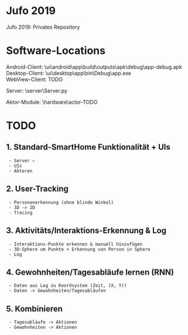 # Jufo 2019
 Jufo 2019: Privates Repository 
 
# Software-Locations
  Android-Client: \ui\android\app\build\outputs\apk\debug\app-debug.apk <br>
  Desktop-Client: \ui\desktop\app\bin\Debug\app.exe <br>
  WebView-Client: TODO <br>
  
  Server: \server\Server.py
  
  Aktor-Module: \hardware\actor-TODO
  
  
# TODO
  ## 1. Standard-SmartHome Funktionalität + UIs
     - Server ✓ 
     - UIs
     - Aktoren
  ## 2. User-Tracking
     - Personenerkennung (ohne blinde Winkel)
     - 3D -> 2D
     - Tracing
  ## 3. Aktivitäts/Interaktions-Erkennung & Log
     - Interaktions-Punkte erkennen & manuell hinzufügen
     - 3D-Sphere um Punkte + Erkennung von Person in Sphere
     - Log
  ## 4. Gewohnheiten/Tagesabläufe lernen (RNN)
     - Daten aus Log zu Koordsystem (Zeit, (X, Y))
     - Daten -> Gewohnheiten/Tagesabläufen
  ## 5. Kombinieren
     - Tagesabläufe -> Aktionen
     - Gewohnheiten -> Aktionen

